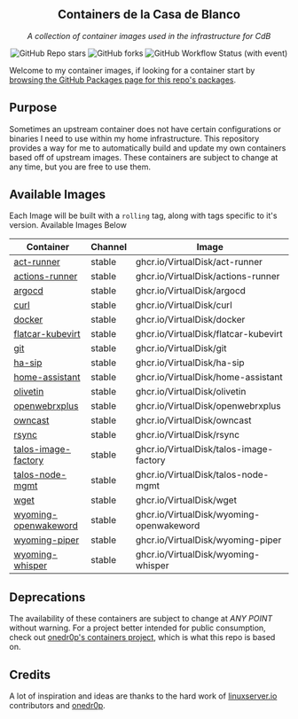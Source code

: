 <!---
NOTE: AUTO-GENERATED FILE
to edit this file, instead edit its template at: ./github/scripts/templates/README.md.j2
-->
<div align="center">


## Containers de la Casa de Blanco

_A collection of container images used in the infrastructure for CdB_

</div>

<div align="center">

![GitHub Repo stars](https://img.shields.io/github/stars/VirtualDisk/containers?style=for-the-badge)
![GitHub forks](https://img.shields.io/github/forks/VirtualDisk/containers?style=for-the-badge)
![GitHub Workflow Status (with event)](https://img.shields.io/github/actions/workflow/status/VirtualDisk/containers/release-scheduled.yaml?style=for-the-badge&label=Scheduled%20Release)

</div>

Welcome to my container images, if looking for a container start by [browsing the GitHub Packages page for this repo's packages](https://github.com/virtualdisk?tab=packages&repo_name=containers).

## Purpose

Sometimes an upstream container does not have certain configurations or binaries I need to use within my home infrastructure. This repository provides a way for me to automatically build and update my own containers based off of upstream images.
These containers are subject to change at any time, but you are free to use them.

## Available Images

Each Image will be built with a `rolling` tag, along with tags specific to it's version. Available Images Below

Container | Channel | Image
--- | --- | ---
[act-runner](https://github.com/VirtualDisk/containers/pkgs/container/act-runner) | stable | ghcr.io/VirtualDisk/act-runner
[actions-runner](https://github.com/VirtualDisk/containers/pkgs/container/actions-runner) | stable | ghcr.io/VirtualDisk/actions-runner
[argocd](https://github.com/VirtualDisk/containers/pkgs/container/argocd) | stable | ghcr.io/VirtualDisk/argocd
[curl](https://github.com/VirtualDisk/containers/pkgs/container/curl) | stable | ghcr.io/VirtualDisk/curl
[docker](https://github.com/VirtualDisk/containers/pkgs/container/docker) | stable | ghcr.io/VirtualDisk/docker
[flatcar-kubevirt](https://github.com/VirtualDisk/containers/pkgs/container/flatcar-kubevirt) | stable | ghcr.io/VirtualDisk/flatcar-kubevirt
[git](https://github.com/VirtualDisk/containers/pkgs/container/git) | stable | ghcr.io/VirtualDisk/git
[ha-sip](https://github.com/VirtualDisk/containers/pkgs/container/ha-sip) | stable | ghcr.io/VirtualDisk/ha-sip
[home-assistant](https://github.com/VirtualDisk/containers/pkgs/container/home-assistant) | stable | ghcr.io/VirtualDisk/home-assistant
[olivetin](https://github.com/VirtualDisk/containers/pkgs/container/olivetin) | stable | ghcr.io/VirtualDisk/olivetin
[openwebrxplus](https://github.com/VirtualDisk/containers/pkgs/container/openwebrxplus) | stable | ghcr.io/VirtualDisk/openwebrxplus
[owncast](https://github.com/VirtualDisk/containers/pkgs/container/owncast) | stable | ghcr.io/VirtualDisk/owncast
[rsync](https://github.com/VirtualDisk/containers/pkgs/container/rsync) | stable | ghcr.io/VirtualDisk/rsync
[talos-image-factory](https://github.com/VirtualDisk/containers/pkgs/container/talos-image-factory) | stable | ghcr.io/VirtualDisk/talos-image-factory
[talos-node-mgmt](https://github.com/VirtualDisk/containers/pkgs/container/talos-node-mgmt) | stable | ghcr.io/VirtualDisk/talos-node-mgmt
[wget](https://github.com/VirtualDisk/containers/pkgs/container/wget) | stable | ghcr.io/VirtualDisk/wget
[wyoming-openwakeword](https://github.com/VirtualDisk/containers/pkgs/container/wyoming-openwakeword) | stable | ghcr.io/VirtualDisk/wyoming-openwakeword
[wyoming-piper](https://github.com/VirtualDisk/containers/pkgs/container/wyoming-piper) | stable | ghcr.io/VirtualDisk/wyoming-piper
[wyoming-whisper](https://github.com/VirtualDisk/containers/pkgs/container/wyoming-whisper) | stable | ghcr.io/VirtualDisk/wyoming-whisper


## Deprecations

The availability of these containers are subject to change at *ANY POINT* without warning. For a project better intended for public consumption, check out [onedr0p's containers project](https://github.com/onedr0p/containers), which is what this repo is based on.

## Credits

A lot of inspiration and ideas are thanks to the hard work of [linuxserver.io](https://www.linuxserver.io/) contributors and [onedr0p](https://github.com/onedr0p).